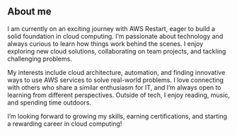 
## About me

I am currently on an exciting journey with AWS Restart, eager to build a solid foundation in cloud computing. I’m passionate about technology and always curious to learn how things work behind the scenes. I enjoy exploring new cloud solutions, collaborating on team projects, and tackling challenging problems.

My interests include cloud architecture, automation, and finding innovative ways to use AWS services to solve real-world problems. I love connecting with others who share a similar enthusiasm for IT, and I’m always open to learning from different perspectives. Outside of tech, I enjoy reading, music, and spending time outdoors.

I’m looking forward to growing my skills, earning certifications, and starting a rewarding career in cloud computing!

